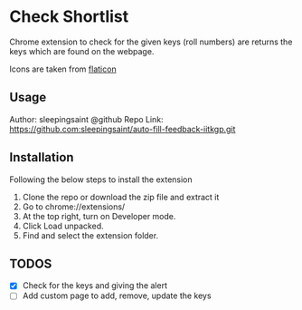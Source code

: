 # Check Shortlist 

Chrome extension to check for the given keys (roll numbers) are returns the keys which are found on the webpage.

Icons are taken from [flaticon](https://www.flaticon.com/free-icon/checked_190411?term=check&page=1&position=1&page=1&position=1&related_id=190411&origin=search#)

## Usage

Author: sleepingsaint @github
Repo Link: https://github.com:sleepingsaint/auto-fill-feedback-iitkgp.git

## Installation 

Following the below steps to install the extension

1. Clone the repo or download the zip file and extract it
2. Go to chrome://extensions/
3. At the top right, turn on Developer mode.
4. Click Load unpacked.
5. Find and select the extension folder.

## TODOS

- [x] Check for the keys and giving the alert 
- [ ] Add custom page to add, remove, update the keys